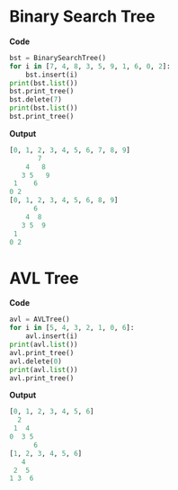 # Binary Search Tree
__Code__
```python
bst = BinarySearchTree()
for i in [7, 4, 8, 3, 5, 9, 1, 6, 0, 2]:
    bst.insert(i)
print(bst.list())
bst.print_tree()
bst.delete(7)
print(bst.list())
bst.print_tree()
```
__Output__
```python
[0, 1, 2, 3, 4, 5, 6, 7, 8, 9]
       7
    4   8
   3 5   9
 1    6
0 2
[0, 1, 2, 3, 4, 5, 6, 8, 9]
      6
    4  8
   3 5  9
 1
0 2
```

# AVL Tree
__Code__
```python
avl = AVLTree()
for i in [5, 4, 3, 2, 1, 0, 6]:
    avl.insert(i)
print(avl.list())
avl.print_tree()
avl.delete(0)
print(avl.list())
avl.print_tree()
```
__Output__
```python
[0, 1, 2, 3, 4, 5, 6]
  2
 1  4
0  3 5
      6
[1, 2, 3, 4, 5, 6]
   4
 2  5
1 3  6
```
